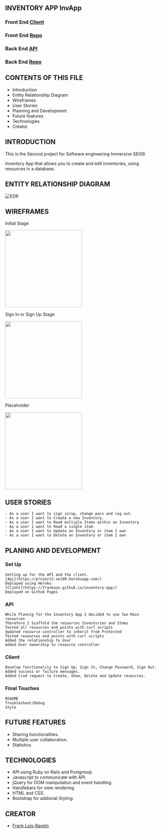 INVENTORY APP InvApp
--------------------
### Front End [Client](https://frankazo.github.io/inventory-app/)

### Front End [Repo](https://github.com/Frankazo/inventory-app)

### Back End [API](https://project2-sei09.herokuapp.com/)

### Back End [Repo](https://github.com/Frankazo/project2-api)

CONTENTS OF THIS FILE
---------------------

   * Introduction
   * Entity Relationship Diagram
   * Wireframes
   * User Stories
   * Planning and Development
   * Future features
   * Technologies
   * Creator

INTRODUCTION
------------

  This is the Second project for Software engineering Immersive SEI09.

  Inventory App that allows you to create and edit Inventories, using resources in a database.

ENTITY RELATIONSHIP DIAGRAM
---------------------------

![EDR](https://i.imgur.com/yJAucB9.png)

WIREFRAMES
----------
Initial Stage

<img src="https://i.imgur.com/pIvQyGz.jpg" width="250">

Sign In or Sign Up Stage

<img src="https://i.imgur.com/x4UaPay.jpg" width="250">

Placeholder

<img src="https://i.imgur.com/xgRVduj.jpg" width="250">


USER STORIES
------------

    - As a user I want to sign in/up, change pass and log out.
    - As a user I want to Create a new Inventory.
    - As a user I want to Read multiple Items within an Inventory
    - As a user I want to Read a single item
    - As a user I want to Update an Inventory or item I own
    - As a user I want to Delete an Inventory or item I own


PLANING AND DEVELOPMENT
-----------------------
  ### Set Up

    Setting up for the API and the client.
    [Api](https://project2-sei09.herokuapp.com/)
    Deployed using Heroku
    [Client](https://frankazo.github.io/inventory-app/)
    Deployed on Github Pages

  ### API
    While Plannig for the Inventory App I decided to use Two Main resources
    Therefore I Scaffold the resources Inventories and Items
    Tested all resources end points with curl scripts
    Updated resource controller to inherit from Protected
    Tested resources end points with curl scripts
    Added the relationship to User
    Added User ownership to resource controller

  ### Client
    Develop functionality to Sign Up, Sign In, Change Password, Sign Out.
    Added success or failure messages.
    Added Crud request to Create, Show, Delete and Update resources.

  ### Final Touches
    README
    Troubleshoot/Debug
    Style

FUTURE FEATURES
---------------
  - Sharing functionalities.
  - Multiple user collaboration.
  - Statistics.

  TECHNOLOGIES
  ------------
  - API using Ruby on Rails and Postgresql.
  - Javascript to communicate with API.
  - jQuery for DOM manipulation and event handling.
  - Handlebars for view rendering.
  - HTML and CSS.
  - Bootstrap for addional Styling.

  CREATOR
  -------
  - [Frank Luis-Ravelo](https://www.linkedin.com/in/franklr/)
